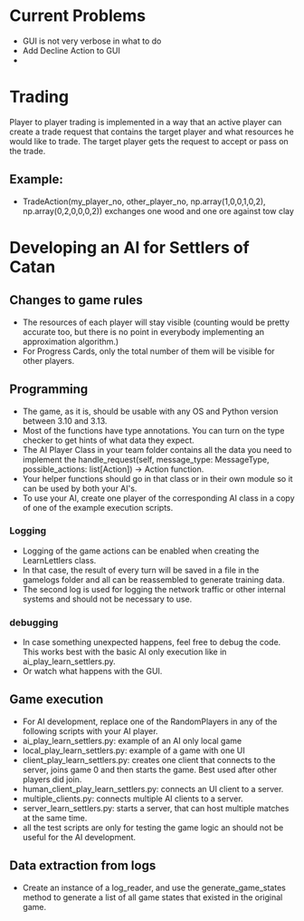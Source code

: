 # Current Problems
 - GUI is not very verbose in what to do
 - Add Decline Action to GUI
 - 

# Trading
  Player to player trading is implemented in a way that an active player can create a trade request that contains the target player and what resources he would like to trade. The target player gets the request to accept or pass on the trade. 
## Example:
 - TradeAction(my_player_no, other_player_no, np.array(1,0,0,1,0,2), np.array(0,2,0,0,0,2)) exchanges one wood and one ore against tow clay


# Developing an AI for Settlers of Catan

## Changes to game rules
- The resources of each player will stay visible (counting would be pretty accurate too, but there is no point in everybody implementing an approximation algorithm.)
- For Progress Cards, only the total number of them will be visible for other players.

## Programming
- The game, as it is, should be usable with any OS and Python version between 3.10 and 3.13.
- Most of the functions have type annotations. You can turn on the type checker to get hints of what data they expect.
- The AI Player Class in your team folder contains all the data you need to implement the handle_request(self, message_type: MessageType, possible_actions: list[Action]) -> Action function.
- Your helper functions should go in that class or in their own module so it can be used by both your AI's.
- To use your AI, create one player of the corresponding AI class in a copy of one of the example execution scripts.

### Logging
- Logging of the game actions can be enabled when creating the LearnLettlers class.
- In that case, the result of every turn will be saved in a file in the gamelogs folder and all can be reassembled to generate training data.
- The second log is used for logging the network traffic or other internal systems and should not be necessary to use.

### debugging
- In case something unexpected happens, feel free to debug the code. This works best with the basic AI only execution like in ai_play_learn_settlers.py.
- Or watch what happens with the GUI.

## Game execution
- For AI development, replace one of the RandomPlayers in any of the following scripts with your AI player.
- ai_play_learn_settlers.py: example of an AI only local game
- local_play_learn_settlers.py: example of a game with one UI
- client_play_learn_settlers.py: creates one client that connects to the server, joins game 0 and then starts the game. Best used after other players did join.
- human_client_play_learn_settlers.py: connects an UI client to a server.
- multiple_clients.py: connects multiple AI clients to a server.
- server_learn_settlers.py: starts a server, that can host multiple matches at the same time.
- all the test scripts are only for testing the game logic an should not be useful for the AI development.

## Data extraction from logs
- Create an instance of a log_reader, and use the generate_game_states method to generate a list of all game states that existed in the original game.
